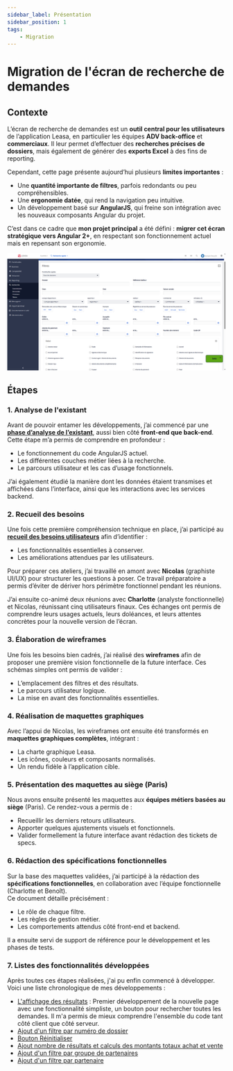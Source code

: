 ```yaml
---
sidebar_label: Présentation
sidebar_position: 1
tags: 
    - Migration
---
```

# Migration de l'écran de recherche de demandes

## Contexte

L’écran de recherche de demandes est un **outil central pour les utilisateurs** de l’application Leasa, en particulier les équipes **ADV back-office** et **commerciaux**. Il leur permet d’effectuer des **recherches précises de dossiers**, mais également de générer des **exports Excel** à des fins de reporting.

Cependant, cette page présente aujourd’hui plusieurs **limites importantes** :

- Une **quantité importante de filtres**, parfois redondants ou peu compréhensibles.
- Une **ergonomie datée**, qui rend la navigation peu intuitive.
- Un développement basé sur **AngularJS**, qui freine son intégration avec les nouveaux composants Angular du projet.

C’est dans ce cadre que **mon projet principal** a été défini : **migrer cet écran stratégique vers Angular 2+**, en respectant son fonctionnement actuel mais en repensant son ergonomie.

![alt text](image.png)

## Étapes

### 1. Analyse de l'existant

Avant de pouvoir entamer les développements, j’ai commencé par une [**phase d’analyse de l’existant**](../../annexes/analyse_existant_recherche_demande.md), aussi bien côté **front-end que back-end**. Cette étape m’a permis de comprendre en profondeur :

- Le fonctionnement du code AngularJS actuel.
- Les différentes couches métier liées à la recherche.
- Le parcours utilisateur et les cas d’usage fonctionnels.

J’ai également étudié la manière dont les données étaient transmises et affichées dans l’interface, ainsi que les interactions avec les services backend.

### 2. Recueil des besoins

Une fois cette première compréhension technique en place, j’ai participé au [**recueil des besoins utilisateurs**](./../../Annexes/cr_recueil_besoins_recherche_demande.md) afin d’identifier :

- Les fonctionnalités essentielles à conserver.
- Les améliorations attendues par les utilisateurs.

Pour préparer ces ateliers, j’ai travaillé en amont avec **Nicolas** (graphiste UI/UX) pour structurer les questions à poser. Ce travail préparatoire a permis d’éviter de dériver hors périmètre fonctionnel pendant les réunions.

J’ai ensuite co-animé deux réunions avec **Charlotte** (analyste fonctionnelle) et Nicolas, réunissant cinq utilisateurs finaux. Ces échanges ont permis de comprendre leurs usages actuels, leurs doléances, et leurs attentes concrètes pour la nouvelle version de l’écran.

### 3. Élaboration de wireframes

Une fois les besoins bien cadrés, j’ai réalisé des **wireframes** afin de proposer une première vision fonctionnelle de la future interface. Ces schémas simples ont permis de valider :

- L’emplacement des filtres et des résultats.
- Le parcours utilisateur logique.
- La mise en avant des fonctionnalités essentielles.

### 4. Réalisation de maquettes graphiques

Avec l’appui de Nicolas, les wireframes ont ensuite été transformés en **maquettes graphiques complètes**, intégrant :

- La charte graphique Leasa.
- Les icônes, couleurs et composants normalisés.
- Un rendu fidèle à l’application cible.

### 5. Présentation des maquettes au siège (Paris)

Nous avons ensuite présenté les maquettes aux **équipes métiers basées au siège** (Paris). Ce rendez-vous a permis de :

- Recueillir les derniers retours utilisateurs.
- Apporter quelques ajustements visuels et fonctionnels.
- Valider formellement la future interface avant rédaction des tickets de specs.

### 6. Rédaction des spécifications fonctionnelles

Sur la base des maquettes validées, j’ai participé à la rédaction des **spécifications fonctionnelles**, en collaboration avec l’équipe fonctionnelle (Charlotte et Benoît).  
Ce document détaille précisément :

- Le rôle de chaque filtre.
- Les règles de gestion métier.
- Les comportements attendus côté front-end et backend.

Il a ensuite servi de support de référence pour le développement et les phases de tests.

### 7. Listes des fonctionnalités développées

Après toutes ces étapes réalisées, j'ai pu enfin commencé à développer. Voici une liste chronologique de mes développements :

- [L'affichage des résultats](./Affichage_des_resultats/) : Premier développement de la nouvelle page avec une fonctionnalité simpliste, un bouton pour rechercher toutes les demandes. Il m'a permis de mieux comprendre l'ensemble du code tant côté client que côté serveur.
- [Ajout d'un filtre par numéro de dossier](./Ajout_du_premier_critere_recherche/Cote-client.md)
- [Bouton Réinitialiser](./Ajout_bouton_reinit/Cote-client.md)
- [Ajout nombre de résultats et calculs des montants totaux achat et vente](./Ajout_nb_resultats_calcul_montants_ht/Cote-client.md)
- [Ajout d'un filtre par groupe de partenaires](./Ajout_du_deuxieme_critere_recherche%20copy%202/Cote-client.md)
- [Ajout d'un filtre par partenaire](./Ajout_du_troisieme_critere_recherche%20copy/Cote-client.md)
